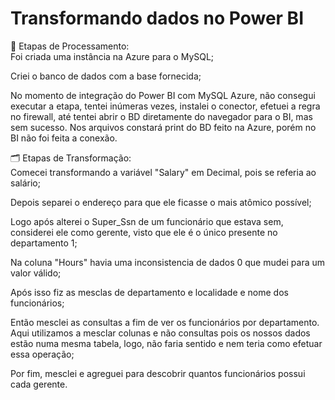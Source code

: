 # Transformando dados no Power BI

🔋 Etapas de Processamento:           
Foi criada uma instância na Azure para o MySQL; 

Criei o banco de dados com a base fornecida;

No momento de integração do Power BI com MySQL Azure, não consegui executar a etapa, tentei inúmeras vezes, instalei o conector, efetuei a regra no firewall, até tentei abrir o BD diretamente do navegador para o BI, mas sem sucesso. Nos arquivos constará print do BD feito na Azure, porém no BI não foi feita a conexão.

🗂️ Etapas de Transformação:  
Comecei transformando a variável "Salary" em Decimal, pois se referia ao salário;

Depois separei o endereço para que ele ficasse o mais atômico possível;

Logo após alterei o Super_Ssn de um funcionário que estava sem, considerei ele como gerente, visto que ele é o único presente no departamento 1;  

Na coluna "Hours" havia uma inconsistencia de dados 0 que mudei para um valor válido;

Após isso fiz as mesclas de departamento e localidade e nome dos funcionários;

Então mesclei as consultas a fim de ver os funcionários por departamento. Aqui utilizamos a mesclar colunas e não consultas pois os nossos dados estão numa mesma tabela, logo, não faria sentido e nem teria como efetuar essa operação;


Por fim, mesclei e agreguei para descobrir quantos funcionários possui cada gerente.
